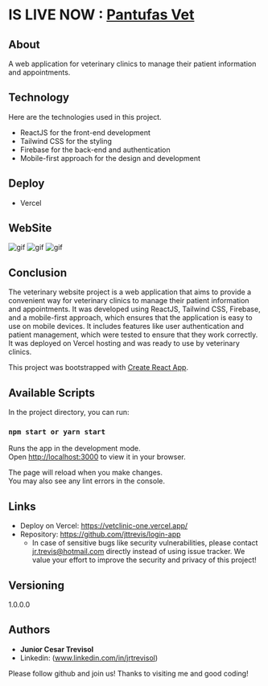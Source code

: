 # IS LIVE NOW : [Pantufas Vet](https://vetclinic-one.vercel.app/)

## About

A web application for veterinary clinics to manage their patient information and appointments.

## Technology

Here are the technologies used in this project.

- ReactJS for the front-end development
- Tailwind CSS for the styling
- Firebase for the back-end and authentication
- Mobile-first approach for the design and development

## Deploy

- Vercel

## WebSite

![gif](https://user-images.githubusercontent.com/105820012/213282441-8ff78894-edb1-4911-8652-d9482ebb92f8.gif)
![gif](https://user-images.githubusercontent.com/105820012/213284853-49d99a41-80a1-4ff1-ab6e-cc0c621c4889.gif)
![gif](https://user-images.githubusercontent.com/105820012/213284860-aab41537-273a-4d83-898a-3665398fd7f5.gif)


## Conclusion
The veterinary website project is a web application that aims to provide a convenient way for veterinary clinics to manage their patient information and appointments. It was developed using ReactJS, Tailwind CSS, Firebase, and a mobile-first approach, which ensures that the application is easy to use on mobile devices. It includes features like user authentication and patient management, which were tested to ensure that they work correctly. It was deployed on Vercel hosting and was ready to use by veterinary clinics.


This project was bootstrapped with [Create React App](https://github.com/facebook/create-react-app).

## Available Scripts

In the project directory, you can run:

### `npm start or yarn start`

Runs the app in the development mode.\
Open [http://localhost:3000](http://localhost:3000) to view it in your browser.

The page will reload when you make changes.\
You may also see any lint errors in the console.

## Links

- Deploy on Vercel: https://vetclinic-one.vercel.app/
- Repository: https://github.com/jttrevis/login-app
  - In case of sensitive bugs like security vulnerabilities, please contact
    jr.trevis@hotmail.com directly instead of using issue tracker. We value your effort
    to improve the security and privacy of this project!

## Versioning

1.0.0.0

## Authors

- **Junior Cesar Trevisol**
- Linkedin: (www.linkedin.com/in/jrtrevisol)

Please follow github and join us!
Thanks to visiting me and good coding!
